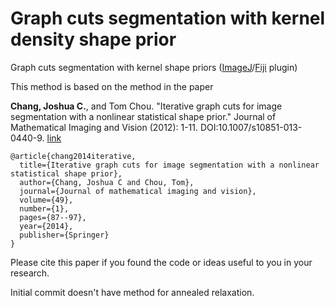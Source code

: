 Graph cuts segmentation with kernel density shape prior
=======================================================

Graph cuts segmentation with kernel shape priors ([ImageJ](http://imagej.nih.gov/ij/)/[Fiji](http://fiji.sc/Fiji) plugin)

This method is based on the method in the paper

**Chang, Joshua C.**, and Tom Chou. "Iterative graph cuts for image segmentation with a nonlinear statistical shape prior." Journal of Mathematical Imaging and Vision (2012): 1-11. DOI:10.1007/s10851-013-0440-9. [link](http://link.springer.com/article/10.1007/s10851-013-0440-9)

```
@article{chang2014iterative,
  title={Iterative graph cuts for image segmentation with a nonlinear statistical shape prior},
  author={Chang, Joshua C and Chou, Tom},
  journal={Journal of mathematical imaging and vision},
  volume={49},
  number={1},
  pages={87--97},
  year={2014},
  publisher={Springer}
}
```

Please cite this paper if you found the code or ideas useful to you in your research.

Initial commit doesn't have method for annealed relaxation.
